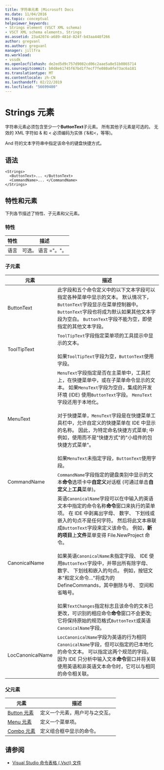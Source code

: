 ```yaml
---
title: 字符串元素 |Microsoft Docs
ms.date: 11/04/2016
ms.topic: conceptual
helpviewer_keywords:
- Strings element (VSCT XML schema)
- VSCT XML schema elements, Strings
ms.assetid: 23a42074-a689-481d-824f-b43aa448f266
author: gregvanl
ms.author: gregvanl
manager: jillfra
ms.workload:
- vssdk
ms.openlocfilehash: de2ed5d9c757d9082cd06c2aae5a8e51b0865714
ms.sourcegitcommit: b0d8e61745f67bd1f7ecf7fe080a0fe73ac6a181
ms.translationtype: MT
ms.contentlocale: zh-CN
ms.lasthandoff: 02/22/2019
ms.locfileid: "56699400"
---
```

# <a name="strings-element"></a>Strings 元素
字符串元素必须包含至少一个**ButtonText**子元素。 所有其他子元素是可选的。 无效的 XML 字符如 & 和 < 必须编码为实体 ('&amp;和&lt;，等等)。

 And 符的文本字符串中指定该命令的键盘快捷方式。

## <a name="syntax"></a>语法

```
<Strings>
  <ButtonText>... </ButtonText>
  <CommandName>... </CommandName>
</Strings>
```

## <a name="attributes-and-elements"></a>特性和元素
 下列各节描述了特性、子元素和父元素。

### <a name="attributes"></a>特性

|特性|描述|
|---------------|-----------------|
|语言|可选。 语言 ="。"。|

### <a name="child-elements"></a>子元素

|元素|描述|
|-------------|-----------------|
|ButtonText|此字段和五个命令定义中的以下文本字段可以指定各种菜单中显示的文本。 默认情况下，`ButtonText`字段显示在菜单控制器中。 `ButtonText`字段也将成为默认如果其他文本字段为空白。 `ButtonText`字段不能为空，即使指定的其他文本字段。|
|ToolTipText|`ToolTipText`字段指定菜单项的工具提示中显示的文本。<br /><br /> 如果`ToolTipText`字段为空，`ButtonText`使用字段。|
|MenuText|`MenuText`字段指定是否在主菜单中，工具栏上，在快捷菜单中，或在子菜单命令显示的文本。 如果`MenuText`字段为空白，集成的开发环境 (IDE) 使用`ButtonText`字段。 `MenuText`字段还用于本地化。<br /><br /> 对于快捷菜单，`MenuText`字段是在快捷菜单工具栏中，允许自定义的快捷菜单在 IDE 中显示的名称。 因此，为特定命名快捷方式菜单; 中例如，使用而不是"快捷方式"的"小组件的包快捷方式菜单"。<br /><br /> 如果`MenuText`未指定字段，`ButtonText`使用字段。|
|CommandName|`CommandName`字段指定的键盘类别中显示的文本**命令**选项卡中**自定义**对话框 (可通过单击**自定义**上**工具**菜单)。|
|CanonicalName|英语`CanonicalName`字段可以在中输入的英语文本中指定的命令名称**命令**窗口来执行的菜单项。 在 IDE 中剥离出字母、 数字、 下划线或嵌入的句点不是任何字符。 然后将此文本串联成`ButtonText`字段来定义该命令。 例如，**新的项目**上**文件**菜单变得 File.NewProject 命令。<br /><br /> 如果英语`CanonicalName`未指定字段、 IDE 使用`ButtonText`字段中，并带出所有除字母、 数字、 下划线和嵌入的句点。 例如，按钮文本"和定义命令..."将成为的 DefineCommands，其中删除与号、 空间和省略号。<br /><br /> 如果`TextChanges`指定标志且该命令的文本已更改，可识别的相应命令**命令**窗口不会更改; 它将保持原始的规范格式`ButtonText`或英语`CanonicalName`字段。|
|LocCanonicalName|`LocCanonicalName`字段为英语的行为相同`CanonicalName`字段，但可以指定的已本地化的命令文本。 可以指定这两个规范的字段。 因为 IDE 只分析中输入文本**命令**窗口并将关联使用英语和非英语文本命令时，它可以与相同的命令相关联。|

### <a name="parent-elements"></a>父元素

|元素|描述|
|-------------|-----------------|
|[Button 元素](../extensibility/button-element.md)|定义一个元素，用户可与之交互。|
|[Menu 元素](../extensibility/menu-element.md)|定义一个菜单项。|
|[Combo 元素](../extensibility/combo-element.md)|定义组合框中显示的命令。|

## <a name="see-also"></a>请参阅
- [Visual Studio 命令表格 (.Vsct) 文件](../extensibility/internals/visual-studio-command-table-dot-vsct-files.md)